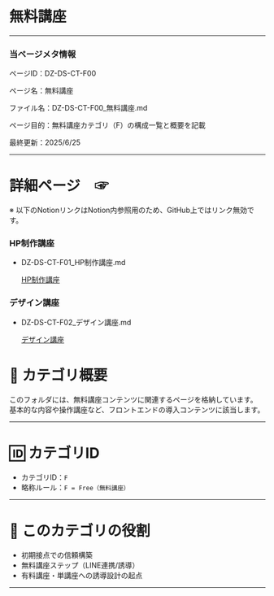 # 無料講座

---

### 当ページメタ情報

ページID：DZ-DS-CT-F00

ページ名：無料講座

ファイル名：DZ-DS-CT-F00_無料講座.md

ページ目的：無料講座カテゴリ（F）の構成一覧と概要を記載

最終更新：2025/6/25

---

# 詳細ページ　☞

※ 以下のNotionリンクはNotion内参照用のため、GitHub上ではリンク無効です。

### HP制作講座

- DZ-DS-CT-F01_HP制作講座.md
    
    [HP制作講座](%E7%84%A1%E6%96%99%E8%AC%9B%E5%BA%A7%2021ecd75ce18580ec866aec9c280da9a7/HP%E5%88%B6%E4%BD%9C%E8%AC%9B%E5%BA%A7%20214cd75ce185806bb823e11b33fb0fde.md)
    

### デザイン講座

- DZ-DS-CT-F02_デザイン講座.md
    
    [デザイン講座](%E7%84%A1%E6%96%99%E8%AC%9B%E5%BA%A7%2021ecd75ce18580ec866aec9c280da9a7/%E3%83%86%E3%82%99%E3%82%B5%E3%82%99%E3%82%A4%E3%83%B3%E8%AC%9B%E5%BA%A7%20214cd75ce18580cebd92d3ea924b1b8e.md)
    

# 📘 カテゴリ概要

このフォルダには、無料講座コンテンツに関連するページを格納しています。
基本的な内容や操作講座など、フロントエンドの導入コンテンツに該当します。

---

# 🆔 カテゴリID

- カテゴリID：`F`
- 略称ルール：`F = Free（無料講座）`

---

# 🧭 このカテゴリの役割

- 初期接点での信頼構築
- 無料講座ステップ（LINE連携/誘導）
- 有料講座・単講座への誘導設計の起点

---